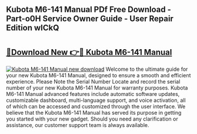 ## Kubota M6-141 Manual PDf Free Download - Part-o0H Service Owner Guide - User Repair Edition wICkQ

# <h2><a href="http://bc89326.oget.top/?id=Kubota+M6-141+Manual">🔗Download New 👉🔴 Kubota M6-141 Manual</a></h2>

[![Kubota M6-141 Manual new download](https://i.imgur.com/5g1atiW.png)](http://bc89326.oget.top/?id=Kubota+M6-141+Manual)
Welcome to the ultimate guide for your new Kubota M6-141 Manual, designed to ensure a smooth and efficient experience. Please Note the Serial Number Locate and record the serial number of your new Kubota M6-141 Manual for warranty purposes. Kubota M6-141 Manual advanced features include automatic software updates, customizable dashboard, multi-language support, and voice activation, all of which can be accessed and customized through the user interface. We believe that the Kubota M6-141 Manual has served its purpose in getting you started with your new gadget. Should you need any clarification or assistance, our customer support team is always available.
